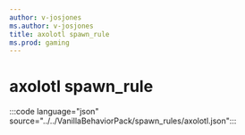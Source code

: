 ```yaml
---
author: v-josjones
ms.author: v-josjones
title: axolotl spawn_rule
ms.prod: gaming
---
```



# axolotl spawn_rule

:::code language="json" source="../../VanillaBehaviorPack/spawn_rules/axolotl.json":::
